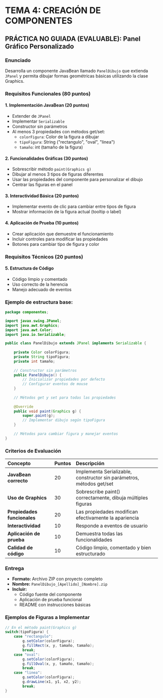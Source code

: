 # TEMA 4: CREACIÓN DE COMPONENTES

## PRÁCTICA NO GUIADA (EVALUABLE): Panel Gráfico Personalizado

### Enunciado

Desarrolla un componente JavaBean llamado `PanelDibujo` que extienda `JPanel` y permita dibujar formas geométricas básicas utilizando la clase Graphics.

### Requisitos Funcionales (80 puntos)

#### 1. Implementación JavaBean (20 puntos)

- Extender de `JPanel`
- Implementar `Serializable`
- Constructor sin parámetros
- Al menos 3 propiedades con métodos get/set:
    - `colorFigura`: Color de la figura a dibujar
    - `tipoFigura`: String ("rectangulo", "oval", "linea")
    - `tamaño`: int (tamaño de la figura)


#### 2. Funcionalidades Gráficas (30 puntos)

- Sobrescribir método `paint(Graphics g)`
- Dibujar al menos 3 tipos de figuras diferentes
- Usar las propiedades del componente para personalizar el dibujo
- Centrar las figuras en el panel


#### 3. Interactividad Básica (20 puntos)

- Implementar evento de clic para cambiar entre tipos de figura
- Mostrar información de la figura actual (tooltip o label)


#### 4. Aplicación de Prueba (10 puntos)

- Crear aplicación que demuestre el funcionamiento
- Incluir controles para modificar las propiedades
- Botones para cambiar tipo de figura y color


### Requisitos Técnicos (20 puntos)

#### 5. Estructura de Código

- Código limpio y comentado
- Uso correcto de la herencia
- Manejo adecuado de eventos


### Ejemplo de estructura base:

```java
package componentes;

import javax.swing.JPanel;
import java.awt.Graphics;
import java.awt.Color;
import java.io.Serializable;

public class PanelDibujo extends JPanel implements Serializable {
    
    private Color colorFigura;
    private String tipoFigura;
    private int tamaño;
    
    // Constructor sin parámetros
    public PanelDibujo() {
        // Inicializar propiedades por defecto
        // Configurar eventos de mouse
    }
    
    // Métodos get y set para todas las propiedades
    
    @Override
    public void paint(Graphics g) {
        super.paint(g);
        // Implementar dibujo según tipoFigura
    }
    
    // Métodos para cambiar figura y manejar eventos
}
```


### Criterios de Evaluación

| Concepto | Puntos | Descripción |
| :-- | :-- | :-- |
| **JavaBean correcto** | 20 | Implementa Serializable, constructor sin parámetros, métodos get/set |
| **Uso de Graphics** | 30 | Sobrescribe paint() correctamente, dibuja múltiples figuras |
| **Propiedades funcionales** | 20 | Las propiedades modifican efectivamente la apariencia |
| **Interactividad** | 10 | Responde a eventos de usuario |
| **Aplicación de prueba** | 10 | Demuestra todas las funcionalidades |
| **Calidad de código** | 10 | Código limpio, comentado y bien estructurado |

### Entrega

- **Formato:** Archivo ZIP con proyecto completo
- **Nombre:** `PanelDibujo_[Apellido]_[Nombre].zip`
- **Incluir:**
    - Código fuente del componente
    - Aplicación de prueba funcional
    - README con instrucciones básicas


### Ejemplos de Figuras a Implementar

```java
// En el método paint(Graphics g)
switch(tipoFigura) {
    case "rectangulo":
        g.setColor(colorFigura);
        g.fillRect(x, y, tamaño, tamaño);
        break;
    case "oval":
        g.setColor(colorFigura);
        g.fillOval(x, y, tamaño, tamaño);
        break;
    case "linea":
        g.setColor(colorFigura);
        g.drawLine(x1, y1, x2, y2);
        break;
}
```